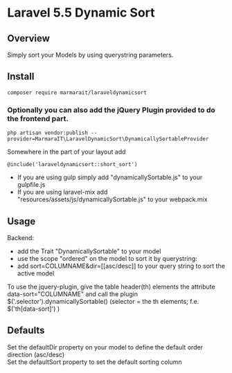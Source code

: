 # Laravel 5.5 Dynamic Sort
## Overview
Simply sort your Models by using querystring parameters.

## Install
`composer require marmarait/laraveldynamicsort`

### Optionally you can also add the jQuery Plugin provided to do the frontend part.
`php artisan vendor:publish --provider=MarmaraIT\LaravelDynamicSort\DynamicallySortableProvider`

Somewhere in the <head> part of your layout add 

`@include('laraveldynamicsort::short_sort')`

* If you are using gulp simply add "dynamicallySortable.js" to your gulpfile.js
* If you are using laravel-mix add "resources/assets/js/dynamicallySortable.js" to your webpack.mix

## Usage

Backend:

* add the Trait "DynamicallySortable" to your model
* use the scope "ordered" on the model to sort it by querystring:
* add sort=COLUMNAME&dir=[[asc/desc]] to your query string to sort the active model

To use the jquery-plugin, give the table header(th) elements the attribute data-sort="COLUMNAME" and call the plugin $('.selector').dynamicallySortable() (selector = the th elements; f.e. $('th[data-sort]') )

## Defaults
Set the defaultDir property on your model to define the default order direction (asc/desc)  
Set the defaultSort property to set the default sorting column 
